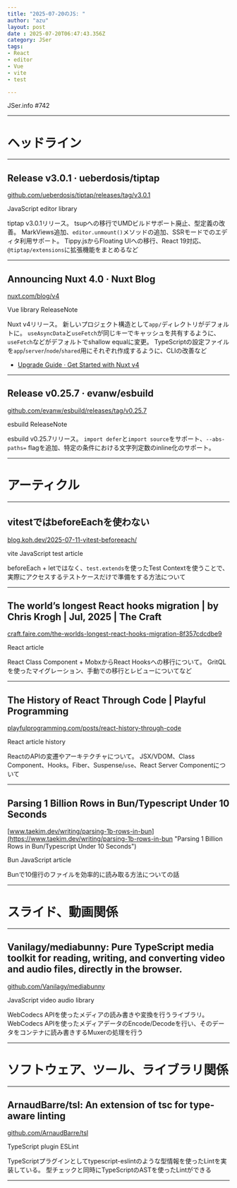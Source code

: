 ```yaml
---
title: "2025-07-20のJS: "
author: "azu"
layout: post
date : 2025-07-20T06:47:43.356Z
category: JSer
tags:
- React
- editor
- Vue
- vite
- test

---
```


JSer.info #742

----

<h1 class="site-genre">ヘッドライン</h1>

----

## Release v3.0.1 · ueberdosis/tiptap
[github.com/ueberdosis/tiptap/releases/tag/v3.0.1](https://github.com/ueberdosis/tiptap/releases/tag/v3.0.1 "Release v3.0.1 · ueberdosis/tiptap")
<p class="jser-tags jser-tag-icon"><span class="jser-tag">JavaScript</span> <span class="jser-tag">editor</span> <span class="jser-tag">library</span></p>

tiptap v3.0.1リリース。
tsupへの移行でUMDビルドサポート廃止、型定義の改善。
MarkViews追加、`editor.unmount()`メソッドの追加、SSRモードでのエディタ利用サポート。
Tippy.jsからFloating UIへの移行、React 19対応、`@tiptap/extensions`に拡張機能をまとめるなど


----

## Announcing Nuxt 4.0 · Nuxt Blog
[nuxt.com/blog/v4](https://nuxt.com/blog/v4 "Announcing Nuxt 4.0 · Nuxt Blog")
<p class="jser-tags jser-tag-icon"><span class="jser-tag">Vue</span> <span class="jser-tag">library</span> <span class="jser-tag">ReleaseNote</span></p>

Nuxt v4リリース。
新しいプロジェクト構造として`app/`ディレクトリがデフォルトに。
`useAsyncData`と`useFetch`が同じキーでキャッシュを共有するように、`useFetch`などがデフォルトでshallow equalに変更。
TypeScriptの設定ファイルを`app`/`server`/`node`/`shared`用にそれぞれ作成するように、CLIの改善など

- [Upgrade Guide · Get Started with Nuxt v4](https://nuxt.com/docs/4.x/getting-started/upgrade "Upgrade Guide · Get Started with Nuxt v4")

----

## Release v0.25.7 · evanw/esbuild
[github.com/evanw/esbuild/releases/tag/v0.25.7](https://github.com/evanw/esbuild/releases/tag/v0.25.7 "Release v0.25.7 · evanw/esbuild")
<p class="jser-tags jser-tag-icon"><span class="jser-tag">esbuild</span> <span class="jser-tag">ReleaseNote</span></p>

esbuild v0.25.7リリース。
`import defer`と`import source`をサポート、`--abs-paths=` flagを追加、特定の条件における文字列定数のinline化のサポート。


----
<h1 class="site-genre">アーティクル</h1>

----

## vitestではbeforeEachを使わない
[blog.koh.dev/2025-07-11-vitest-beforeeach/](https://blog.koh.dev/2025-07-11-vitest-beforeeach/ "vitestではbeforeEachを使わない")
<p class="jser-tags jser-tag-icon"><span class="jser-tag">vite</span> <span class="jser-tag">JavaScript</span> <span class="jser-tag">test</span> <span class="jser-tag">article</span></p>

beforeEach + letではなく、`test.extends`を使ったTest Contextを使うことで、実際にアクセスするテストケースだけで準備をする方法について


----

## The world’s longest React hooks migration | by Chris Krogh | Jul, 2025 | The Craft
[craft.faire.com/the-worlds-longest-react-hooks-migration-8f357cdcdbe9](https://craft.faire.com/the-worlds-longest-react-hooks-migration-8f357cdcdbe9 "The world’s longest React hooks migration | by Chris Krogh | Jul, 2025 | The Craft")
<p class="jser-tags jser-tag-icon"><span class="jser-tag">React</span> <span class="jser-tag">article</span></p>

React Class Component + MobxからReact Hooksへの移行について。
GritQLを使ったマイグレーション、手動での移行とレビューについてなど


----

## The History of React Through Code | Playful Programming
[playfulprogramming.com/posts/react-history-through-code](https://playfulprogramming.com/posts/react-history-through-code "The History of React Through Code | Playful Programming")
<p class="jser-tags jser-tag-icon"><span class="jser-tag">React</span> <span class="jser-tag">article</span> <span class="jser-tag">history</span></p>

ReactのAPIの変遷やアーキテクチャについて。
JSX/VDOM、Class Component、Hooks。Fiber、Suspense/`use`、React Server Componentについて


----

## Parsing 1 Billion Rows in Bun/Typescript Under 10 Seconds
[www.taekim.dev/writing/parsing-1b-rows-in-bun](https://www.taekim.dev/writing/parsing-1b-rows-in-bun "Parsing 1 Billion Rows in Bun/Typescript Under 10 Seconds")
<p class="jser-tags jser-tag-icon"><span class="jser-tag">Bun</span> <span class="jser-tag">JavaScript</span> <span class="jser-tag">article</span></p>

Bunで10億行のファイルを効率的に読み取る方法についての話


----
<h1 class="site-genre">スライド、動画関係</h1>

----

## Vanilagy/mediabunny: Pure TypeScript media toolkit for reading, writing, and converting video and audio files, directly in the browser.
[github.com/Vanilagy/mediabunny](https://github.com/Vanilagy/mediabunny "Vanilagy/mediabunny: Pure TypeScript media toolkit for reading, writing, and converting video and audio files, directly in the browser.")
<p class="jser-tags jser-tag-icon"><span class="jser-tag">JavaScript</span> <span class="jser-tag">video</span> <span class="jser-tag">audio</span> <span class="jser-tag">library</span></p>

WebCodecs APIを使ったメディアの読み書きや変換を行うライブラリ。
WebCodecs APIを使ったメディアデータのEncode/Decodeを行い、そのデータをコンテナに読み書きするMuxerの処理を行う


----
<h1 class="site-genre">ソフトウェア、ツール、ライブラリ関係</h1>

----

## ArnaudBarre/tsl: An extension of tsc for type-aware linting
[github.com/ArnaudBarre/tsl](https://github.com/ArnaudBarre/tsl "ArnaudBarre/tsl: An extension of tsc for type-aware linting")
<p class="jser-tags jser-tag-icon"><span class="jser-tag">TypeScript</span> <span class="jser-tag">plugin</span> <span class="jser-tag">ESLint</span></p>

TypeScriptプラグインとしてtypescript-eslintのような型情報を使ったLintを実装している。
型チェックと同時にTypeScriptのASTを使ったLintができる


----

